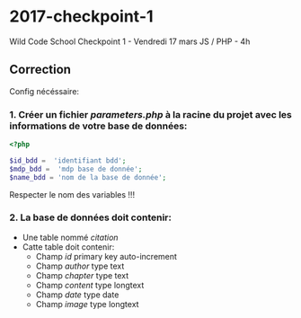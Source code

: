 # 2017-checkpoint-1
Wild Code School Checkpoint 1 - Vendredi 17 mars
JS / PHP - 4h

## Correction

Config nécéssaire:

### 1. Créer un fichier *parameters.php* à la racine du projet avec les informations de votre base de données:
```php
<?php

$id_bdd =  'identifiant bdd';
$mdp_bdd =  'mdp base de donnée';
$name_bdd = 'nom de la base de donnée';
```
Respecter le nom des variables !!!

### 2. La base de données doit contenir:
 - Une table nommé *citation*
 - Catte table doit contenir:
   - Champ *id* primary key auto-increment
   - Champ *author* type text
   - Champ *chapter* type text
   - Champ *content* type longtext
   - Champ *date* type date
   - Champ *image* type longtext
